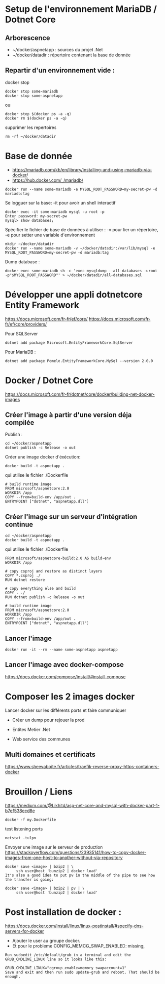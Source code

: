 
# Setup de l'environnement MariaDB / Dotnet Core

## Arborescence
- ~/docker/aspnetapp : sources du projet .Net
- ~/docker/datadir : répertoire contenant la base de donnée 

## Repartir d'un environnement vide :
docker stop
```
docker stop some-mariadb
docker stop some-aspnetapp
```

ou

```
docker stop $(docker ps -a -q)
docker rm $(docker ps -a -q)
```

supprimer les repertoires 

```
rm -rf ~/docker/datadir
```

# Base de donnée

- https://mariadb.com/kb/en/library/installing-and-using-mariadb-via-docker/
- https://hub.docker.com/_/mariadb/

```
docker run --name some-mariadb -e MYSQL_ROOT_PASSWORD=my-secret-pw -d mariadb:tag
```

Se logguer sur la base: -it pour avoir un shell interactif
```
docker exec -it some-mariadb mysql -u root -p
Enter password: my-secret-pw
mysql> show databases;
```

Spécifier le fichier de base de données à utiliser : -v pour lier un répertoire, -e pour setter une variable d'environnement
```
mkdir ~/docker/datadir
docker run --name some-mariadb -v ~/docker/datadir:/var/lib/mysql -e MYSQL_ROOT_PASSWORD=my-secret-pw -d mariadb:tag
```

Dump database :
```
docker exec some-mariadb sh -c 'exec mysqldump --all-databases -uroot -p"$MYSQL_ROOT_PASSWORD"' > ~/docker/datadir/all-databases.sql
```

# Développer une appli dotnetcore Entity Framework

https://docs.microsoft.com/fr-fr/ef/core/
https://docs.microsoft.com/fr-fr/ef/core/providers/

Pour SQLServer
```
dotnet add package Microsoft.EntityFrameworkCore.SqlServer
```
Pour MariaDB :
```
dotnet add package Pomelo.EntityFrameworkCore.MySql --version 2.0.0
```



# Docker / Dotnet Core

https://docs.microsoft.com/fr-fr/dotnet/core/docker/building-net-docker-images

## Créer l'image à partir d'une version déja compilée

Publish :

```
cd ~/docker/aspnetapp
dotnet publish -c Release -o out
```

Créer une image docker d'éxécution:
```
docker build -t aspnetapp .
```

qui utilise le fichier ./Dockerfile

```
# build runtime image
FROM microsoft/aspnetcore:2.0
WORKDIR /app
COPY --from=build-env /app/out .
ENTRYPOINT ["dotnet", "aspnetapp.dll"]
```

## Créer l'image sur un serveur d'intégration continue

```
cd ~/docker/aspnetapp
docker build -t aspnetapp .
```

qui utilise le fichier ./Dockerfile

``` docker
FROM microsoft/aspnetcore-build:2.0 AS build-env
WORKDIR /app

# copy csproj and restore as distinct layers
COPY *.csproj ./
RUN dotnet restore

# copy everything else and build
COPY . ./
RUN dotnet publish -c Release -o out

# build runtime image
FROM microsoft/aspnetcore:2.0
WORKDIR /app
COPY --from=build-env /app/out .
ENTRYPOINT ["dotnet", "aspnetapp.dll"]
```

## Lancer l'image

```
docker run -it --rm --name some-aspnetapp aspnetapp
```

## Lancer l'image avec docker-compose

https://docs.docker.com/compose/install/#install-compose


# Composer les 2 images docker

Lancer docker sur les différents ports et faire communiquer


- Créer un dump pour rejouer la prod


- Entites Metier .Net
- Web service des communes


## Multi domaines et certificats

https://www.sheevaboite.fr/articles/traefik-reverse-proxy-https-containers-docker



# Brouillon / Liens

https://medium.com/@Likhitd/asp-net-core-and-mysql-with-docker-part-1-b7ef538ecd8e
```
docker -f my.Dockerfile
```

test listening ports
```
netstat -tulpn
```

Envoyer une image sur le serveur de production
https://stackoverflow.com/questions/23935141/how-to-copy-docker-images-from-one-host-to-another-without-via-repository
```
docker save <image> | bzip2 | \
     ssh user@host 'bunzip2 | docker load'
It's also a good idea to put pv in the middle of the pipe to see how the transfer is going:

docker save <image> | bzip2 | pv | \
     ssh user@host 'bunzip2 | docker load'

```
# Post installation de docker :

https://docs.docker.com/install/linux/linux-postinstall/#specify-dns-servers-for-docker

- Ajouter le user au groupe docker.
- Et pour le probleme CONFIG_MEMCG_SWAP_ENABLED: missing,

```
Run sudoedit /etc/default/grub in a terminal and edit the GRUB_CMDLINE_LINUX line so it looks like this:

GRUB_CMDLINE_LINUX="cgroup_enable=memory swapaccount=1" 
Save and exit and then run sudo update-grub and reboot. That should be enough.
```


